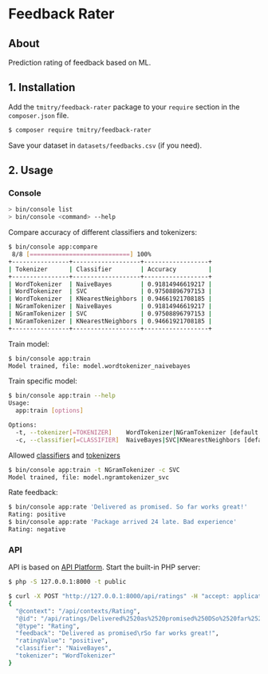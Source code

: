 # Feedback Rater

## About

Prediction rating of feedback based on ML. 


## 1. Installation ##

Add the `tmitry/feedback-rater` package to your `require` section in the `composer.json` file.

``` bash
$ composer require tmitry/feedback-rater
```

Save your  dataset in `datasets/feedbacks.csv` (if you need).

## 2. Usage ##

### Console ###

``` bash
> bin/console list
> bin/console <command> --help
```

Compare accuracy of different classifiers and tokenizers:
``` bash
$ bin/console app:compare
 8/8 [============================] 100%
+----------------+-------------------+------------------+
| Tokenizer      | Classifier        | Accuracy         |
+----------------+-------------------+------------------+
| WordTokenizer  | NaiveBayes        | 0.91814946619217 |
| WordTokenizer  | SVC               | 0.97508896797153 |
| WordTokenizer  | KNearestNeighbors | 0.94661921708185 |
| NGramTokenizer | NaiveBayes        | 0.91814946619217 |
| NGramTokenizer | SVC               | 0.97508896797153 |
| NGramTokenizer | KNearestNeighbors | 0.94661921708185 |
+----------------+-------------------+------------------+
```

Train model:
``` bash
$ bin/console app:train
Model trained, file: model.wordtokenizer_naivebayes
```

Train specific model:
``` bash
$ bin/console app:train --help
Usage:
  app:train [options]

Options:
  -t, --tokenizer[=TOKENIZER]    WordTokenizer|NGramTokenizer [default: "WordTokenizer"]
  -c, --classifier[=CLASSIFIER]  NaiveBayes|SVC|KNearestNeighbors [default: "NaiveBayes"]
```
Allowed [classifiers](https://php-ml.readthedocs.io/en/latest/machine-learning/classification/svc/) and [tokenizers](https://php-ml.readthedocs.io/en/latest/machine-learning/feature-extraction/token-count-vectorizer/)

``` bash
$ bin/console app:train -t NGramTokenizer -c SVC
Model trained, file: model.ngramtokenizer_svc
```

Rate feedback:
``` bash
$ bin/console app:rate 'Delivered as promised. So far works great!'
Rating: positive
$ bin/console app:rate 'Package arrived 24 late. Bad experience'
Rating: negative
```

### API ###
API is based on [API Platform](https://api-platform.com/). Start the built-in PHP server:
``` bash
$ php -S 127.0.0.1:8000 -t public
```

``` bash
$ curl -X POST "http://127.0.0.1:8000/api/ratings" -H "accept: application/ld+json" -H "Content-Type: application/ld+json" -d "{\"feedback\":\"Delivered as promised\\rSo far works great!\"}"
{
  "@context": "/api/contexts/Rating",
  "@id": "/api/ratings/Delivered%2520as%2520promised%250DSo%2520far%2520works%2520great%2521",
  "@type": "Rating",
  "feedback": "Delivered as promised\rSo far works great!",
  "ratingValue": "positive",
  "classifier": "NaiveBayes",
  "tokenizer": "WordTokenizer"
}
```